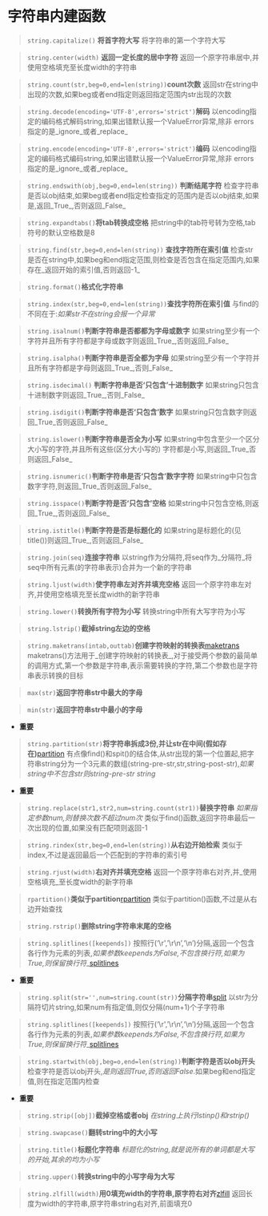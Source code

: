 
# 字符串内建函数

> `string.capitalize()` **将首字符大写** 
将字符串的第一个字符大写

> `string.center(width)`  **返回一定长度的居中字符**
返回一个原字符串居中,并使用空格填充至长度width的字符串

> `string.count(str,beg=0,end=len(string))`**count次数**
返回str在string中出现的次数,如果beg或者end指定则返回指定范围内str出现的次数

> `string.decode(encoding='UTF-8',errors='strict')`**解码**
以encoding指定的编码格式解码string,如果出错默认报一个ValueError异常,除非
errors指定的是_ignore_或者_replace_

> `string.encode(encoding='UTF-8',errors='strict')`**编码**
以encoding指定的编码格式编码string,如果出错默认报一个ValueError异常,除非
errors指定的是_ignore_或者_replace_

> `string.endswith(obj,beg=0,end=len(string))` **判断结尾字符**
检查字符串是否以obj结束,如果beg或者end指定检查指定的范围内是否以obj结束,如果是,返回_True_,否则返回_False_

> `string.expandtabs()`**将tab转换成空格**
把string中的tab符号转为空格,tab符号的默认空格数是8

> `string.find(str,beg=0,end=len(string))` **查找字符所在索引值**
检查str是否在string中,如果beg和end指定范围,则检查是否包含在指定范围内,如果存在_返回开始的索引值,否则返回-1_

> `string.format()`**格式化字符串**

> `string.index(str,beg=0,end=len(string))`**查找字符所在索引值**
与find的不同在于:_如果str不在string会报一个异常_

> `string.isalnum()`**判断字符串是否都都为字母或数字**
如果string至少有一个字符并且所有字符都是字母或数字则返回_True_,否则返回_False_

> `string.isalpha()`**判断字符串是否全都为字母**
如果string至少有一个字符并且所有字符都是字母则返回_True_,否则_False_

> `string.isdecimal()` **判断字符串是否‘只包含’十进制数字**
如果string只包含十进制数字则返回_True_,否则_False_

> `string.isdigit()`**判断字符串是否‘只包含’数字**
如果string只包含数字则返回_True_否则返回_False_

> `string.islower()`**判断字符串是否全为小写**
如果string中包含至少一个区分大小写的字符,并且所有这些(区分大小写的)
字符都是小写,则返回_True_否则返回_False_

> `string.isnumeric()`**判断字符串是否‘只包含’数字字符**
如果string中只包含数字字符,则返回_True_否则返回_False_

> `string.isspace()`**判断字符是否‘只包含’空格**
如果string中只包含空格,则返回_True_,否则返回_False_

> `string.istitle()`**判断字符是否是标题化的**
如果string是标题化的(见title())则返回_True_,否则返回_False_


> `string.join(seq)`**连接字符串** 
以string作为分隔符,将seq作为_分隔符_将seq中所有元素(的字符串表示)合并为一个新的字符串

> `string.ljust(width)`**使字符串左对齐并填充空格**
返回一个原字符串左对齐,并使用空格填充至长度width的新字符串

> `string.lower()`**转换所有字符为小写**
转换string中所有大写字符为小写

> `string.lstrip()`**截掉string左边的空格**

> `string.maketrans(intab,outtab)`**创建字符映射的转换表**[maketrans](函数/maketrans.md)
maketrans()方法用于_创建字符映射的转换表_,对于接受两个参数的最简单的调用方式,第一个参数是字符串,表示需要转换的字符,第二个参数也是字符串表示转换的目标

> `max(str)`**返回字符串str中最大的字母**

> `min(str)`**返回字符串str中最小的字母**

* **重要**
> `string.partition(str)`**将字符串拆成3份,并让str在中间(假如存在)**[partition](函数/partition.md)
有点像find()和spit()的结合体,从str出现的第一个位置起,把字符串string分为一个3元素的数组(string-pre-str,str,string-post-str),_如果string中不包含str则string-pre-str  string_

* **重要**
> `string.replace(str1,str2,num=string.count(str1))`**替换字符串**
_如果指定参数num,则替换次数不超过num次_
类似于find()函数,返回字符串最后一次出现的位置,如果没有匹配项则返回-1

> `string.rindex(str,beg=0,end=len(string))`**从右边开始检索**
类似于index,不过是返回最后一个匹配到的字符串的索引号

> `string.rjust(width)`**右对齐并填充空格**
 返回一个原字符串右对齐,并_使用空格填充_至长度width的新字符串

> `rpartition()`**类似于partition**[rpartition](\函数\partition.md)
类似于partition()函数,不过是从右边开始查找

> `string.rstrip()`**删除string字符串末尾的空格**

> `string.splitlines([keepends])`
按照行(‘\r',’\r\n’,‘\n’)分隔,返回一个包含各行作为元素的列表,_如果参数keepends为False,不包含换行符,如果为True,则保留换行符__[splitlines](函数/splitlines.md)

* **重要**
> `string.split(str='',num=string.count(str))`**分隔字符串**[split](\函数\split.md)
以str为分隔符切片string,如果num有指定值,则仅分隔(num+1)个子字符串

> `string.splitlines([keepends])`
按照行(‘\r',’\r\n’,‘\n’)分隔,返回一个包含各行作为元素的列表,_如果参数keepends为False,不包含换行符,如果为True,则保留换行符__[splitlines](\函数\splitlines.md)

> `string.startwith(obj,beg=o,end=len(string))`**判断字符是否以obj开头**
检查字符是否以obj开头,_是则返回True,否则返回False_.如果beg和end指定值,则在指定范围内检查

* **重要**
> `string.strip([obj])`**截掉空格或者obj**
_在string上执行lstinp()和rstrip()_

> `string.swapcase()`**翻转string中的大小写**

> `string.title()`**标题化字符串**
_标题化的string,就是说所有的单词都是大写的开始,其余的均为小写_

> `string.upper()`**转换string中的小写字母为大写**

> `string.zlfill(width)`**用0填充width的字符串,原字符右对齐**[zlfill](\函数\zfill.md)
返回长度为width的字符串,原字符串string右对齐,前面填充0

